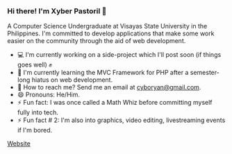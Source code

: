 ### Hi there! I'm Xyber Pastoril 👋

A Computer Science Undergraduate at Visayas State University in the Philippines. I'm committed to develop applications that make some work easier on the community through the aid of web development.

- 💻 I'm currently working on a side-project which I'll post soon (if things goes well) ✊
- 🏫 I'm currently learning the MVC Framework for PHP after a semester-long hiatus on web development.
- 📧 How to reach me? Send me an email at cyboryan@gmail.com.
- 😄 Pronouns: He/Him.
- ⚡ Fun fact: I was once called a Math Whiz before committing myself fully into tech.
- ⚡ Fun fact # 2: I'm also into graphics, video editing, livestreaming events if I'm bored.

[Website](http://cyboryan.github.io)
